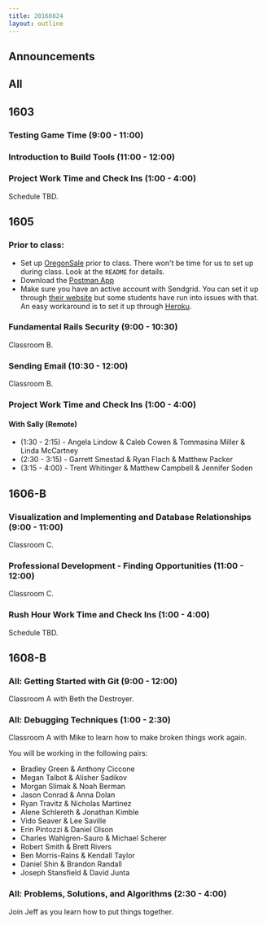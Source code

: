 ```yaml
---
title: 20160824
layout: outline
---
```


## Announcements

## All


## 1603

### Testing Game Time (9:00 - 11:00)

### Introduction to Build Tools (11:00 - 12:00)

### Project Work Time and Check Ins (1:00 - 4:00)

Schedule TBD.


## 1605

### Prior to class:

* Set up [OregonSale](https://github.com/turingschool-examples/store_engine) prior to class. There won't be time for us to set up during class. Look at the `README` for details.
* Download the [Postman App](https://www.getpostman.com/)
* Make sure you have an active account with Sendgrid. You can set it up through [their website](https://sendgrid.com/marketing/sendgrid-services) but some students have run into issues with that. An easy workaround is to set it up through [Heroku](https://devcenter.heroku.com/articles/sendgrid).

### Fundamental Rails Security (9:00 - 10:30)

Classroom B.

### Sending Email (10:30 - 12:00)

Classroom B.

### Project Work Time and Check Ins (1:00 - 4:00)

#### With Sally (Remote)

* (1:30 - 2:15)   - Angela Lindow & Caleb Cowen & Tommasina Miller & Linda McCartney
* (2:30 - 3:15)   - Garrett Smestad & Ryan Flach & Matthew Packer
* (3:15 - 4:00)   - Trent Whitinger & Matthew Campbell & Jennifer Soden

## 1606-B

### Visualization and Implementing and Database Relationships (9:00 - 11:00)

Classroom C.

### Professional Development - Finding Opportunities (11:00 - 12:00)

Classroom C.

### Rush Hour Work Time and Check Ins (1:00 - 4:00)

Schedule TBD.


## 1608-B

### All: Getting Started with Git (9:00 - 12:00)

Classroom A with Beth the Destroyer.

### All: Debugging Techniques (1:00 - 2:30)

Classroom A with Mike to learn how to make broken things work again.

You will be working in the following pairs:

* Bradley Green & Anthony Ciccone
* Megan Talbot & Alisher Sadikov
* Morgan Slimak & Noah Berman
* Jason Conrad & Anna Dolan
* Ryan Travitz & Nicholas Martinez
* Alene Schlereth & Jonathan Kimble
* Vido Seaver & Lee Saville
* Erin Pintozzi & Daniel Olson
* Charles Wahlgren-Sauro & Michael Scherer
* Robert Smith & Brett Rivers
* Ben Morris-Rains & Kendall Taylor
* Daniel Shin & Brandon Randall
* Joseph Stansfield & David Junta

### All: Problems, Solutions, and Algorithms (2:30 - 4:00)

Join Jeff as you learn how to put things together.
